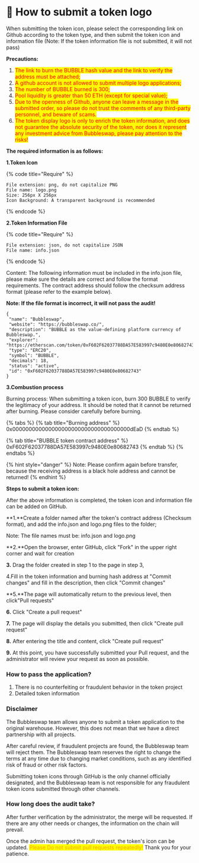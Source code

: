 # 🐘 How to submit a token logo

When submitting the token icon, please select the corresponding link on Github according to the token type, and then submit the token icon and information file (Note: If the token information file is not submitted, it will not pass)

**Precautions:‌**

1. <mark style="color:red;">The link to burn the BUBBLE hash value and the link to verify the address must be attached;</mark>
2. <mark style="color:red;">A github account is not allowed to submit multiple logo applications;</mark>
3. <mark style="color:red;">The number of BUBBLE burned is 300;</mark>
4. <mark style="color:red;">Pool liquidity is greater than 50 ETH (except for special value);</mark>
5. <mark style="color:red;">Due to the openness of Github, anyone can leave a message in the submitted order, so please do not trust the comments of any third-party personnel, and beware of scams.</mark>
6. <mark style="color:red;">The token display logo is only to enrich the token information, and does not guarantee the absolute security of the token, nor does it represent any investment advice from Bubbleswap, please pay attention to the risks!</mark>



**The required information is as follows:**

**1.Token Icon**

{% code title="Require" %}
```
File extension: png, do not capitalize PNG
File name: logo.png
Size: 256px X 256px
Icon Background: A transparent background is recommended
```
{% endcode %}

**2.Token Information File**

{% code title="Require" %}
```
File extension: json, do not capitalize JSON
File name: info.json
```
{% endcode %}

Content: The following information must be included in the info.json file, please make sure the details are correct and follow the format requirements. The contract address should follow the checksum address format (please refer to the example below).

**Note: If the file format is incorrect, it will not pass the audit!**

```
{
 "name": "Bubbleswap",
 "website": "https://bubbleswap.co/",
 "description": "BUBBLE as the value-defining platform currency of Bubbleswap.",
 "explorer": "https://etherscan.com/token/0xF602F62037788DA57E583997c9480E0e80682743",
 "type": "ERC20",
 "symbol": "BUBBLE",
 "decimals": 18,
 "status": "active",
 "id": "0xF602F62037788DA57E583997c9480E0e80682743"
}
```

**3.Combustion process**

Burning process: When submitting a token icon, burn 300 BUBBLE to verify the legitimacy of your address. It should be noted that it cannot be returned after burning. Please consider carefully before burning.

{% tabs %}
{% tab title="Burning address" %}
0x000000000000000000000000000000000000dEaD
{% endtab %}

{% tab title="BUBBLE token contract address" %}
0xF602F62037788DA57E583997c9480E0e80682743
{% endtab %}
{% endtabs %}

{% hint style="danger" %}
Note: Please confirm again before transfer, because the receiving address is a black hole address and cannot be returned!
{% endhint %}



**Steps to submit a token icon:**

After the above information is completed, the token icon and information file can be added on GitHub.

**1.**Create a folder named after the token's contract address (Checksum format), and add the info.json and logo.png files to the folder;‌

Note: The file names must be: info.json and logo.png

**2.**Open the browser, enter GitHub, click "Fork" in the upper right corner and wait for creation

**3.** Drag the folder created in step 1 to the page in step 3‌,

4.Fill in the token information and burning hash address at "Commit changes" and fill in the description, then click "Commit changes"

**5.**The page will automatically return to the previous level, then click"Pull requests"

**6.** Click "Create a pull request"

**7.** The page will display the details you submitted, then click "Create pull request"

**8.** After entering the title and content, click "Create pull request"

**9.** At this point, you have successfully submitted your Pull request, and the administrator will review your request as soon as possible. ‌

### How to pass the application?

1. There is no counterfeiting or fraudulent behavior in the token project
2. Detailed token information

### Disclaimer

The Bubbleswap team allows anyone to submit a token application to the original warehouse. However, this does not mean that we have a direct partnership with all projects. ‌

After careful review, if fraudulent projects are found, the Bubbleswap team will reject them. The Bubbleswap team reserves the right to change the terms at any time due to changing market conditions, such as any identified risk of fraud or other risk factors.

Submitting token icons through GitHub is the only channel officially designated, and the Bubbleswap team is not responsible for any fraudulent token icons submitted through other channels.

### How long does the audit take?

After further verification by the administrator, the merge will be requested. If there are any other needs or changes, the information on the chain will prevail. ‌

Once the admin has merged the pull request, the token's icon can be updated. <mark style="color:orange;">Please Do not submit pull requests repeatedly!</mark> Thank you for your patience. ‌‌‌
